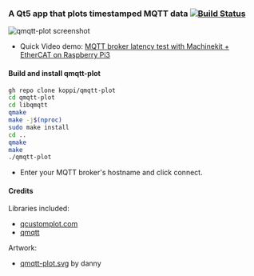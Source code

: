 ### A Qt5 app that plots timestamped MQTT data [![Build Status](https://travis-ci.org/koppi/qmqtt-plot.svg?branch=master)](https://travis-ci.org/koppi/qmqtt-plot)

![qmqtt-plot screenshot](qmqtt-plot.png)

* Quick Video demo: [MQTT broker latency test with Machinekit + EtherCAT on Raspberry Pi3 ](https://www.youtube.com/watch?v=uFbr7xBjItE)

#### Build and install qmqtt-plot

```bash
gh repo clone koppi/qmqtt-plot
cd qmqtt-plot
cd libqmqtt
qmake
make -j$(nproc)
sudo make install
cd ..
qmake
make
./qmqtt-plot
```

* Enter your MQTT broker's hostname and click connect.

#### Credits

Libraries included:

* [qcustomplot.com](http://qcustomplot.com)
* [qmqtt](https://github.com/emqtt/qmqtt)

Artwork:

* [qmqtt-plot.svg](https://openclipart.org/detail/200755/primary-plot) by danny
